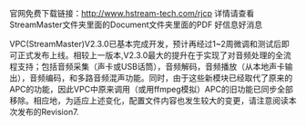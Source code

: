 官网免费下载链接：http://www.hstream-tech.com/rjcp
详情请查看StreamMaster文件夹里面的Document文件夹里面的PDF
好信息好消息



VPC(StreamMaster)V2.3.0已基本完成开发，预计再经过1~2周微调和测试后即可正式发布上线。相较上一版本,V2.3.0最大的提升在于实现了对音频处理的全流程支持；包括音频采集（声卡或USB话筒），音频解码，音频播放（从本地声卡输出），音频编码，和多路音频混声功能。同时，由于这些新模块已经取代了原来的APC的功能，因此VPC中原来调用（或用ffmpeg模拟）APC的旧功能已同步全部移除。相应地，为适应上述变化，配置文件内容也发生较大的变更，请注意阅读本次发布的Revision7.
